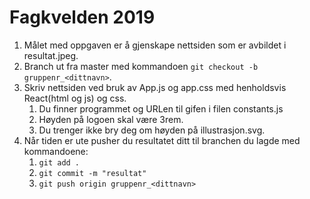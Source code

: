 # Fagkvelden 2019

1. Målet med oppgaven er å gjenskape nettsiden som er avbildet i resultat.jpeg.
2. Branch ut fra master med kommandoen `git checkout -b gruppenr_<dittnavn>`.
3. Skriv nettsiden ved bruk av App.js og app.css med henholdsvis React(html og js) og css.
    1. Du finner programmet og URLen til gifen i filen constants.js
    2. Høyden på logoen skal være 3rem.
    3. Du trenger ikke bry deg om høyden på illustrasjon.svg.
4. Når tiden er ute pusher du resultatet ditt til branchen du lagde med kommandoene:
    1. `git add .`
    2. `git commit -m "resultat"`
    3. `git push origin gruppenr_<dittnavn>`
